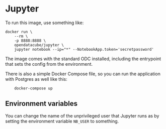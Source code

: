 # Jupyter

To run this image, use something like:

```
docker run \
    --rm \
    -p 8888:8888 \
    opendatacube/jupyter \
    jupyter notebook --ip="*" --NotebookApp.token='secretpassword'
```

The image comes with the standard ODC installed, including the entrypoint that sets the config from the environment.

There is also a simple Docker Compose file, so you can run the application with Postgres as well like this:

```
    docker-compose up
```

## Environment variables
You can change the name of the unprivileged user that Jupyter runs as by setting the environment variable `NB_USER` to something.
